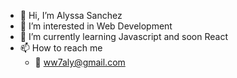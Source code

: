 - 👋 Hi, I’m Alyssa Sanchez
- 👀 I’m interested in Web Development
- 🌱 I’m currently learning Javascript and soon React
- 📫 How to reach me 
  - 💌 ww7aly@gmail.com

<!---
sanchez-alyssa/sanchez-alyssa is a ✨ special ✨ repository because its `README.md` (this file) appears on your GitHub profile.
You can click the Preview link to take a look at your changes.
--->
